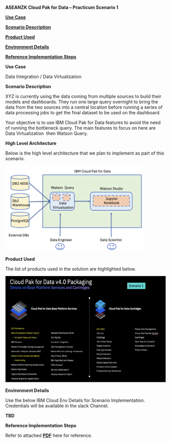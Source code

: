 **ASEANZK Cloud Pak for Data – Practicum Scenario 1**

[**Use Case**](#_Toc109841328)

[**Scenario Description**](#_Toc109841329)

[**Product Used**](#_Toc109841330)

[**Environment Details**](#_Toc109841331)

[**Reference Implementation Steps**](#_Toc109841332)

<span id="_Toc109841328" class="anchor"></span>**Use Case**

Data Integration / Data Virtualization

<span id="_Toc109841329" class="anchor"></span>**Scenario Description**

XYZ is currently using the data coming from multiple sources to build
their models and dashboards. They run one large query overnight to bring
the data from the two sources into a central location before running a
series of data processing jobs to get the final dataset to be used on
the dashboard.

Your objective is to use IBM Cloud Pak for Data features to avoid the
need of running the bottleneck query. The main features to focus on here
are Data Virtualization  then Watson Query.

​**High Level Architecture**

Below is the high level architecture that we plan to implement as part
of this scenario.

<img src="./media/image1.png" style="width:4.52188in;height:2.78114in"
alt="Diagram Description automatically generated" />

<span id="_Toc109841330" class="anchor"></span>**Product Used**

The list of products used in the solution are highlighted below.

<img src="./media/image2.png" style="width:6.1923in;height:3.47067in"
alt="A picture containing diagram Description automatically generated" />

<span id="_Toc109841331" class="anchor"></span>**Environment Details**

Use the below IBM Cloud Env Details for Scenario Implementation.
Credentials will be available in the slack Channel.

**TBD**

<span id="_Toc109841332" class="anchor"></span>**Reference
Implementation Steps**

Refer to attached [**PDF**](scenario1.pdf) here for reference.
